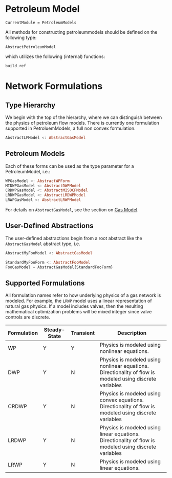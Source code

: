 # Petroleum Model

```@meta
CurrentModule = PetroleumModels
```

All methods for constructing petroleummodels should be defined on the following type:

```@docs
AbstractPetroleumModel
```

which utilizes the following (internal) functions:

```@docs
build_ref
```

# Network Formulations

## Type Hierarchy
We begin with the top of the hierarchy, where we can distinguish between the physics of petroleum flow models. There is currently one formulation supported in PetroluemModels, a full non convex formulation.

```julia
AbstractLPModel <: AbstractGasModel
```

## Petroleum Models
Each of these forms can be used as the type parameter for a PetroleumModel, i.e.:

```julia
WPGasModel <: AbstractWPForm
MIDWPGasModel <: AbstractDWPModel
CRDWPGasModel <: AbstractMISOCPModel
LRDWPGasModel <: AbstractLRDWPModel
LRWPGasModel <: AbstractLRWPModel
```

For details on `AbstractGasModel`, see the section on [Gas Model](@ref).

## User-Defined Abstractions

The user-defined abstractions begin from a root abstract like the `AbstractGasModel` abstract type, i.e.

```julia
AbstractMyFooModel <: AbstractGasModel

StandardMyFooForm <: AbstractFooModel
FooGasModel = AbstractGasModel{StandardFooForm}
```

## Supported Formulations

All formulation names refer to how underlying physics of a gas network is modeled. For example, the `LRWP` model uses a linear representation of natural gas physics. If a model includes valves, then the resulting mathematical optimization problems will be mixed integer since valve controls are discrete.

| Formulation      | Steady-State         | Transient             | Description           |
| ---------------- | -------------------- | --------------------- | --------------------- |
| WP               |       Y              |          Y            | Physics is modeled using nonlinear equations. |
| DWP              |       Y              |          N            | Physics is modeled using nonlinear equations. Directionality of flow is modeled using discrete variables |
| CRDWP            |       Y              |          N            | Physics is modeled using convex equations. Directionality of flow is modeled using discrete variables |
| LRDWP            |       Y              |          N            | Physics is modeled using linear equations. Directionality of flow is modeled using discrete variables |
| LRWP             |       Y              |          N            | Physics is modeled using linear equations. |
